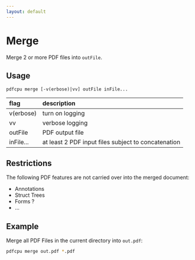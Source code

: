 ```yaml
---
layout: default
---
```


# Merge

Merge 2 or more PDF files into `outFile`.

## Usage

```
pdfcpu merge [-v(erbose)|vv] outFile inFile...
```

| flag         | description     |
|:-------------|:----------------|
| v(erbose)    | turn on logging |
| vv           | verbose logging |
| outFile      | PDF output file |  
| inFile...    | at least 2 PDF input files subject to concatenation |

## Restrictions

The following PDF features are not carried over into the merged document:

* Annotations
* Struct Trees
* Forms ?
* ...

## Example

Merge all PDF Files in the current directory into `out.pdf`:

```sh
pdfcpu merge out.pdf *.pdf
```
